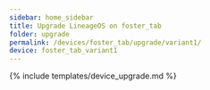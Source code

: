 ```yaml
---
sidebar: home_sidebar
title: Upgrade LineageOS on foster_tab
folder: upgrade
permalink: /devices/foster_tab/upgrade/variant1/
device: foster_tab_variant1
---
```

{% include templates/device_upgrade.md %}

